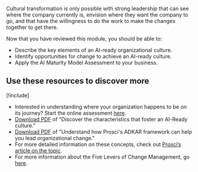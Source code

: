 Cultural transformation is only possible with strong leadership that can see where the company currently is, envision where they want the company to go, and that have the willingness to do the work to make the changes together to get there.

Now that you have reviewed this module, you should be able to:

* Describe the key elements of an AI-ready organizational culture.
* Identify opportunities for change to achieve an AI-ready culture.
* Apply the AI Maturity Model Assessment to your business.

## Use these resources to discover more

[!include[](../../../includes/open-link-in-new-tab-note.md)]

* Interested in understanding where your organization happens to be on its journey? Start the online assessment [here](https://info.microsoft.com/ww-landing-ai-maturity-model-website.html).
* [Download PDF](https://aka.ms/AIBSCULTFRAINTDWL) of "Discover the characteristics that foster an AI-Ready culture."
* [Download PDF](https://aka.ms/AIBSCULTFRAFRADWL) of "Understand how Prosci's ADKAR framework can help you lead organizational change."
* For more detailed information on these concepts, check out [Prosci’s article on the topic](https://www.prosci.com/resources/articles/seven-change-concepts).
* For more information about the Five Levers of Change Management, go [here](https://www.prosci.com/resources/articles/five-levers-of-organizational-change-management).